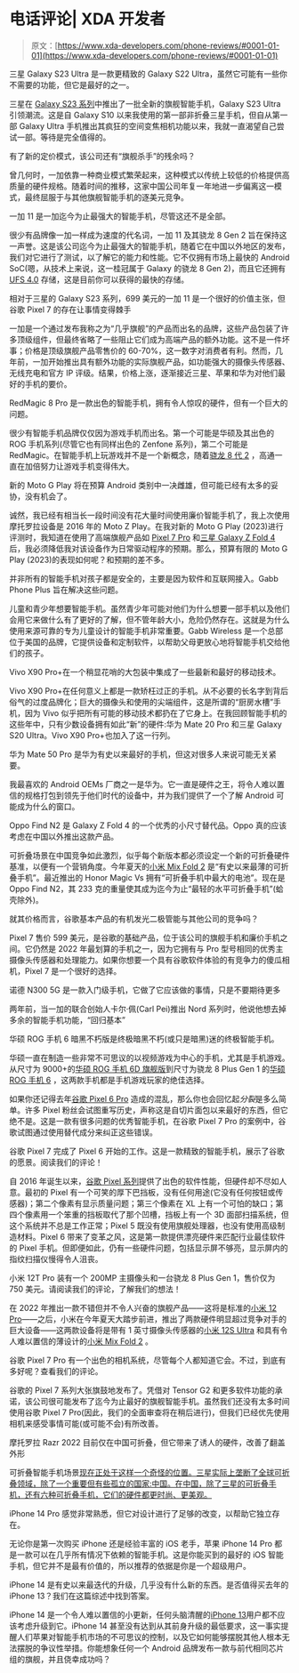 # 电话评论| XDA 开发者

> 原文：[https://www.xda-developers.com/phone-reviews/#0001-01-01](https://www.xda-developers.com/phone-reviews/#0001-01-01)

[](/samsung-galaxy-s23-ultra-review/)

三星 Galaxy S23 Ultra 是一款更精致的 Galaxy S22 Ultra，虽然它可能有一些你不需要的功能，但它是最好的之一。

三星在 [Galaxy S23 系列](https://www.xda-developers.com/samsung-galaxy-s23-vs-s23-plus-vs-s23-ultra/)中推出了一批全新的旗舰智能手机，Galaxy S23 Ultra 引领潮流。这是自 Galaxy S10 以来我使用的第一部非折叠三星手机，但自从第一部 Galaxy Ultra 手机推出其疯狂的空间变焦相机功能以来，我就一直渴望自己尝试一部。等待是完全值得的。

[](/oneplus-11-display-evaluation/)

有了新的定价模式，该公司还有“旗舰杀手”的残余吗？

曾几何时，一加依靠一种商业模式繁荣起来，这种模式以传统上较低的价格提供高质量的硬件规格。随着时间的推移，这家中国公司年复一年地进一步偏离这一模式，最终屈服于与其他旗舰智能手机的逐美元竞争。

[](/oneplus-11-performance-evaluation/)

一加 11 是一加迄今为止最强大的智能手机，尽管这还不是全部。

很少有品牌像一加一样成为速度的代名词，一加 11 及其骁龙 8 Gen 2 旨在保持这一声誉。这是该公司迄今为止最强大的智能手机，随着它在中国以外地区的发布，我们对它进行了测试，以了解它的能力和性能。它不仅拥有市场上最快的 Android SoC(嗯，从技术上来说，这一桂冠属于 Galaxy 的骁龙 8 Gen 2)，而且它还拥有 [UFS 4.0](https://www.xda-developers.com/ufs-4/) 存储，这是目前你可以获得的最快的存储。

[](/oneplus-11-review/)

相对于三星的 Galaxy S23 系列，699 美元的一加 11 是一个很好的价值主张，但谷歌 Pixel 7 的存在让事情变得棘手

一加是一个通过发布我称之为“几乎旗舰”的产品而出名的品牌，这些产品包装了许多顶级组件，但最终省略了一些阻止它们成为高端产品的额外功能。这不是一件坏事；价格是顶级旗舰产品零售价的 60-70%，这一数字对消费者有利。然而，几年前，一加开始推出具有额外功能的实际旗舰产品，如功能强大的摄像头传感器、无线充电和官方 IP 评级。结果，价格上涨，逐渐接近三星、苹果和华为对他们最好的手机的要价。

[](/redmagic-8-pro-review/)

RedMagic 8 Pro 是一款出色的智能手机，拥有令人惊叹的硬件，但有一个巨大的问题。

很少有智能手机品牌仅仅因为游戏手机而出名。第一个可能是华硕及其出色的 ROG 手机系列(尽管它也有同样出色的 Zenfone 系列)，第二个可能是 RedMagic。在智能手机上玩游戏并不是一个新概念，随着[骁龙 8 代 2](https://www.xda-developers.com/qualcomm-snapdragon-8-gen-2/) ，高通一直在加倍努力让游戏手机变得伟大。

[](/moto-g-play-2023-review/)

新的 Moto G Play 将在预算 Android 类别中一决雌雄，但可能已经有太多的妥协，没有机会了。

诚然，我已经有相当长一段时间没有花大量时间使用廉价智能手机了，我上次使用摩托罗拉设备是 2016 年的 Moto Z Play。在我对新的 Moto G Play (2023)进行评测时，我知道在使用了高端旗舰产品如 [Pixel 7 Pro](https://www.xda-developers.com/google-pixel-7-pro-review/) 和[三星 Galaxy Z Fold 4](https://www.xda-developers.com/samsung-galaxy-z-fold-4-review/) 后，我必须降低我对该设备作为日常驱动程序的预期。那么，预算有限的 Moto G Play (2023)的表现如何呢？和预期的差不多。

[](/gabb-phone-plus-software-review/)

并非所有的智能手机对孩子都是安全的，主要是因为软件和互联网接入。Gabb Phone Plus 旨在解决这些问题。

儿童和青少年想要智能手机。虽然青少年可能对他们为什么想要一部手机以及他们会用它来做什么有了更好的了解，但不管年龄大小，危险仍然存在。这就是为什么使用来源可靠的专为儿童设计的智能手机非常重要。Gabb Wireless 是一个总部位于美国的品牌，它提供设备和定制软件，以帮助父母更放心地将智能手机交给他们的孩子。

[](/vivo-x90-pro-plus-review/)

Vivo X90 Pro+在一个稍显花哨的大包装中集成了一些最新和最好的移动技术。

Vivo X90 Pro+在任何意义上都是一款矫枉过正的手机。从不必要的长名字到背后俗气的过度品牌化；巨大的摄像头和使用的尖端组件，这是所谓的“厨房水槽”手机，因为 Vivo 似乎把所有可能的移动技术都扔在了它身上。在我回顾智能手机的这些年中，只有少数设备拥有如此“新”的硬件:华为 Mate 20 Pro 和三星 Galaxy S20 Ultra。Vivo X90 Pro+也加入了这一行列。

[](/huawei-mate-50-pro-review/)

华为 Mate 50 Pro 是华为有史以来最好的手机，但这对很多人来说可能无关紧要。

我最喜欢的 Android OEMs 厂商之一是华为。它一直是硬件之王，将令人难以置信的规格打包到领先于他们时代的设备中，并为我们提供了一个了解 Android 可能成为什么的窗口。

[](/oppo-find-n2-hands-on/)

Oppo Find N2 是 Galaxy Z Fold 4 的一个优秀的小尺寸替代品。Oppo 真的应该考虑在中国以外推出这款产品。

可折叠场景在中国竞争如此激烈，似乎每个新版本都必须设定一个新的可折叠硬件基准，以便有一个营销角度。今年夏天的[小米 Mix Fold 2](https://www.xda-developers.com/xiaomi-mix-fold-2-review/) 是“有史以来最薄的可折叠手机”。最近推出的 Honor Magic Vs 拥有“可折叠手机中最大的电池”。现在是 Oppo Find N2，其 233 克的重量使其成为迄今为止“最轻的水平可折叠手机”(蛤壳除外)。

[](/google-pixel-7-display-review/)

就其价格而言，谷歌基本产品的有机发光二极管能与其他公司的竞争吗？

Pixel 7 售价 599 美元，是谷歌的基础产品，位于该公司的旗舰手机和廉价手机之间。它仍然是 2022 年最划算的手机之一，因为它拥有与 Pro 型号相同的优秀主摄像头传感器和处理能力。如果你想要一个具有谷歌软件体验的有竞争力的傻瓜相机，Pixel 7 是一个很好的选择。

[](/oneplus-nord-n300-review/)

诺德 N300 5G 是一款入门级手机，它做了它应该做的事情，只是不要期待更多

两年前，当一加的联合创始人卡尔·佩(Carl Pei)推出 Nord 系列时，他说他想去掉多余的智能手机功能，“回归基本”

[](/asus-rog-phone-6-diablo-hands-on/)

华硕 ROG 手机 6 暗黑不朽版是终极暗黑不朽(或只是暗黑)迷的终极智能手机。

华硕一直在制造一些非常不可思议的以视频游戏为中心的手机，尤其是手机游戏。从尺寸为 9000+的[华硕 ROG 手机 6D 旗舰版](https://www.xda-developers.com/asus-rog-phone-6d-ultimate-review/)到尺寸为骁龙 8 Plus Gen 1 的[华硕 ROG 手机 6](https://www.xda-developers.com/asus-rog-phone-6-pro-review/) ，这两款手机都是手机游戏玩家的绝佳选择。

[](/google-pixel-7-pro-review/)

如果你还记得去年[谷歌 Pixel 6 Pro](https://www.xda-developers.com/google-pixel-6-pro-review/) 造成的混乱，那么你也会回忆起*分裂*是多么简单。许多 Pixel 粉丝会试图重写历史，声称这是自切片面包以来最好的东西，但它绝不是。这是一款有很多问题的优秀智能手机，在谷歌 Pixel 7 Pro 的案例中，谷歌试图通过使用替代成分来纠正这些错误。

[](/google-pixel-7-review/)

谷歌 Pixel 7 完成了 Pixel 6 开始的工作。这是一款精致的智能手机，展示了谷歌的愿景。阅读我们的评论！

自 2016 年诞生以来，[谷歌 Pixel 系列](https://www.xda-developers.com/best-pixel-phones/)提供了出色的软件性能，但硬件却不尽如人意。最初的 Pixel 有一个可笑的厚下巴挡板，没有任何用途(它没有任何按钮或传感器)；第二个像素有显示质量问题；第三个像素在 XL 上有一个可怕的缺口；第四个像素用一个笨重的挡板取代了那个凹槽，挡板上有一个 3D 面部扫描系统，但这个系统并不总是工作正常；Pixel 5 既没有使用旗舰处理器，也没有使用高级制造材料。Pixel 6 带来了变革之风，这是第一款提供漂亮硬件来匹配行业最佳软件的 Pixel 手机。但即便如此，仍有一些硬件问题，包括显示屏不够亮，显示屏内的指纹扫描仪慢得令人沮丧。

[](/xiaomi-12t-pro-review/)

小米 12T Pro 装有一个 200MP 主摄像头和一台骁龙 8 Plus Gen 1，售价仅为 750 美元。请阅读我们的评论，了解我们的想法！

在 2022 年推出一款不错但并不令人兴奋的旗舰产品——这将是标准的[小米 12 Pro](https://www.xda-developers.com/xiaomi-12-pro-review/)——之后，小米在今年夏天大踏步前进，推出了两款硬件明显超过竞争对手的巨大设备——这两款设备将是带有 1 英寸摄像头传感器的[小米 12S Ultra](https://www.xda-developers.com/xiaomi-12s-ultra-review/) 和具有令人难以置信的薄设计的[小米 Mix Fold 2](https://www.xda-developers.com/xiaomi-mix-fold-2-review/) 。

[](/google-pixel-7-pro-camera-review/)

谷歌 Pixel 7 Pro 有一个出色的相机系统，尽管每个人都知道它会。不过，到底有多好呢？查看我们的评论。

谷歌的 Pixel 7 系列大张旗鼓地发布了。凭借对 Tensor G2 和更多软件功能的承诺，该公司很可能发布了迄今为止最好的旗舰智能手机。虽然我们还没有太多时间使用谷歌 Pixel 7 Pro(因此，我们的全面审查将在稍后进行)，但我们已经优先使用相机来感受事情可能(或可能不会)有所改善。

[](/motorola-razr-2022-review/)

摩托罗拉 Razr 2022 目前仅在中国可折叠，但它带来了诱人的硬件，改善了翻盖外形

可折叠智能手机场景[现在正处于这样一个奇怪的位置。三星实际上垄断了全球可折叠领域，除了一个重要但有些孤立的国家:中国。在中国，除了三星的可折叠手机，还有六种可折叠手机，它们的硬件都更时尚、更美观。](https://www.xda-developers.com/best-foldable-phones/)

[](/apple-iphone-14-pro-review/)

iPhone 14 Pro 感觉非常熟悉，但它对设计进行了足够的改变，以帮助它独立存在。

无论你是第一次购买 iPhone 还是经验丰富的 iOS 老手，苹果 iPhone 14 Pro 都是一款可以在几乎所有情况下依赖的智能手机。这是你能买到的最好的 iOS 智能手机，但它并不是最有价值的，所以推荐的依据是你是一个超级用户。

[](/apple-iphone-14-review/)

iPhone 14 是有史以来最迭代的升级，几乎没有什么新的东西。是否值得买去年的 iPhone 13？我们在这篇综述中找到答案。

iPhone 14 是一个令人难以置信的小更新，任何头脑清醒的[iPhone 13](https://www.xda-developers.com/apple-iphone-13-review/)用户都不应该考虑升级到它。iPhone 14 甚至没有达到从其前身升级的最低要求，这一事实提醒人们苹果对智能手机市场的不可思议的控制，以及它如何能够摆脱其他人根本无法摆脱的争议性举措。你能想象任何一个 Android 品牌发布一款与前代相同芯片组的旗舰，并且侥幸成功吗？